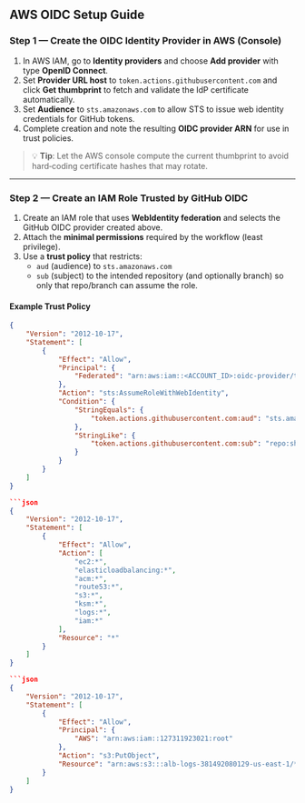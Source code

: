 ## AWS OIDC Setup Guide

### Step 1 — Create the OIDC Identity Provider in AWS (Console)

1. In AWS IAM, go to **Identity providers** and choose **Add provider** with type **OpenID Connect**.
2. Set **Provider URL host** to `token.actions.githubusercontent.com` and click **Get thumbprint** to fetch and validate the IdP certificate automatically.
3. Set **Audience** to `sts.amazonaws.com` to allow STS to issue web identity credentials for GitHub tokens.
4. Complete creation and note the resulting **OIDC provider ARN** for use in trust policies.

> 💡 **Tip**: Let the AWS console compute the current thumbprint to avoid hard‑coding certificate hashes that may rotate.

---

### Step 2 — Create an IAM Role Trusted by GitHub OIDC

1. Create an IAM role that uses **WebIdentity federation** and selects the GitHub OIDC provider created above.
2. Attach the **minimal permissions** required by the workflow (least privilege).
3. Use a **trust policy** that restricts:
   - `aud` (audience) to `sts.amazonaws.com`
   - `sub` (subject) to the intended repository (and optionally branch) so only that repo/branch can assume the role.

#### Example Trust Policy

```json
{
    "Version": "2012-10-17",
    "Statement": [
        {
            "Effect": "Allow",
            "Principal": {
                "Federated": "arn:aws:iam::<ACCOUNT_ID>:oidc-provider/token.actions.githubusercontent.com"
            },
            "Action": "sts:AssumeRoleWithWebIdentity",
            "Condition": {
                "StringEquals": {
                    "token.actions.githubusercontent.com:aud": "sts.amazonaws.com"
                },
                "StringLike": {
                    "token.actions.githubusercontent.com:sub": "repo:shubham-shewale/terraform-infrastructure:*"
                }
            }
        }
    ]
}

```json
{
    "Version": "2012-10-17",
    "Statement": [
        {
            "Effect": "Allow",
            "Action": [
                "ec2:*",
                "elasticloadbalancing:*",
                "acm:*",
                "route53:*",
                "s3:*",
                "ksm:*",
                "logs:*",
                "iam:*"
            ],
            "Resource": "*"
        }
    ]
}

```json
{
    "Version": "2012-10-17",
    "Statement": [
        {
            "Effect": "Allow",
            "Principal": {
                "AWS": "arn:aws:iam::127311923021:root"
            },
            "Action": "s3:PutObject",
            "Resource": "arn:aws:s3:::alb-logs-381492080129-us-east-1/*"
        }
    ]
}
